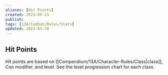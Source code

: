 ```yaml
---
aliases: [Hit Points]
created: 2023-05-13
publish: 
tags: [13A/Combat/Rules/Stats]
updated: 2023-05-30
---
```


## Hit Points

Hit points are based on [[Compendium/13A/Character-Rules/Class|class]], Con modifier, and level. See the level progression chart for each class.
